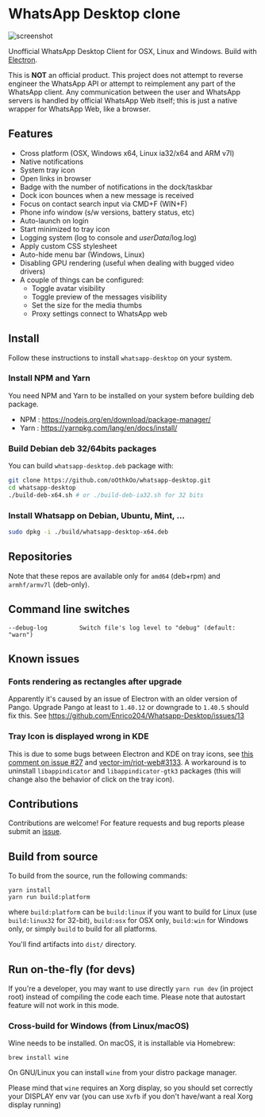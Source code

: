 # WhatsApp Desktop clone

![screenshot](http://i1-win.softpedia-static.com/screenshots/WhatsApp-Desktop_1.png "Main Window")

Unofficial WhatsApp Desktop Client for OSX, Linux and Windows. Build with [Electron](http://electron.atom.io/).  

This is **NOT** an official product. This project does not attempt to reverse engineer the WhatsApp API or attempt to reimplement any part of the WhatsApp client. Any communication between the user and WhatsApp servers is handled by official WhatsApp Web itself; this is just a native wrapper for WhatsApp Web, like a browser.



## Features

* Cross platform (OSX, Windows x64, Linux ia32/x64 and ARM v7l)
* Native notifications
* System tray icon
* Open links in browser
* Badge with the number of notifications in the dock/taskbar
* Dock icon bounces when a new message is received
* Focus on contact search input via CMD+F (WIN+F)
* Phone info window (s/w versions, battery status, etc)
* Auto-launch on login
* Start minimized to tray icon
* Logging system (log to console and *userData*/log.log)
* Apply custom CSS stylesheet
* Auto-hide menu bar (Windows, Linux)
* Disabling GPU rendering (useful when dealing with bugged video drivers)
* A couple of things can be configured:
  * Toggle avatar visibility
  * Toggle preview of the messages visibility
  * Set the size for the media thumbs
  * Proxy settings connect to WhatsApp web

## Install

Follow these instructions to install `whatsapp-desktop` on your system.

### Install NPM and Yarn

You need NPM and Yarn to be installed on your system before building deb package.

* NPM  : https://nodejs.org/en/download/package-manager/
* Yarn : https://yarnpkg.com/lang/en/docs/install/

### Build Debian deb 32/64bits packages

You can build `whatsapp-desktop.deb` package with:

```sh
git clone https://github.com/oOthkOo/whatsapp-desktop.git
cd whatsapp-desktop
./build-deb-x64.sh # or ./build-deb-ia32.sh for 32 bits
```

### Install Whatsapp on Debian, Ubuntu, Mint, ...

```sh
sudo dpkg -i ./build/whatsapp-desktop-x64.deb
```

## Repositories

Note that these repos are available only for `amd64` (deb+rpm) and `armhf/armv7l` (deb-only).

## Command line switches

    --debug-log         Switch file's log level to "debug" (default: "warn")

## Known issues

### Fonts rendering as rectangles after upgrade

Apparently it's caused by an issue of Electron with an older version of Pango. Upgrade Pango at least to `1.40.12` or downgrade to `1.40.5` should fix this. See https://github.com/Enrico204/Whatsapp-Desktop/issues/13

### Tray Icon is displayed wrong in KDE

This is due to some bugs between Electron and KDE on tray icons, see [this comment on issue #27](https://github.com/Enrico204/Whatsapp-Desktop/issues/27#issuecomment-338410450) and [vector-im/riot-web#3133](https://github.com/vector-im/riot-web/issues/3133). A workaround is to uninstall `libappindicator` and `libappindicator-gtk3` packages (this will change also the behavior of click on the tray icon).

## Contributions

Contributions are welcome! For feature requests and bug reports please submit an [issue](https://github.com/Enrico204/Whatsapp-Desktop/issues).

## Build from source

To build from the source, run the following commands:

    yarn install
    yarn run build:platform

where `build:platform` can be `build:linux` if you want to build for Linux (use `build:linux32` for 32-bit), `build:osx` for OSX only, `build:win` for Windows only, or simply `build` to build for all platforms.

You'll find artifacts into `dist/` directory.

## Run on-the-fly (for devs)

If you're a developer, you may want to use directly `yarn run dev` (in project root) instead of compiling the code each time. Please note that autostart feature will not work in this mode.

### Cross-build for Windows (from Linux/macOS)

Wine needs to be installed. On macOS, it is installable via Homebrew:  

    brew install wine

On GNU/Linux you can install `wine` from your distro package manager.

Please mind that `wine` requires an Xorg display, so you should set correctly your DISPLAY env var (you can use `Xvfb` if you don't have/want a real Xorg display running)
